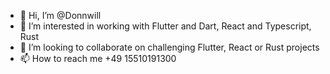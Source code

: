 - 👋 Hi, I’m @Donnwill
- 👀 I’m interested in working with Flutter and Dart, React and Typescript, Rust 
- 💞️ I’m looking to collaborate on challenging Flutter, React or Rust projects
- 📫 How to reach me +49 15510191300

<!---
Donnwill/Donnwill is a ✨ special ✨ repository because its `README.md` (this file) appears on your GitHub profile.
You can click the Preview link to take a look at your changes.
--->
